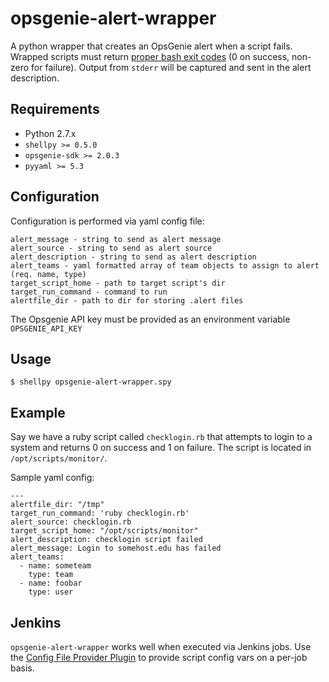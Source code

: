 # opsgenie-alert-wrapper

A python wrapper that creates an OpsGenie alert when a script fails. Wrapped scripts must return [proper bash exit codes](http://tldp.org/LDP/abs/html/exit-status.html) (0 on success, non-zero for failure). Output from `stderr` will be captured and sent in the alert description.

## Requirements

* Python 2.7.x
* `shellpy >= 0.5.0`
* `opsgenie-sdk >= 2.0.3`
* `pyyaml >= 5.3`

## Configuration

Configuration is performed via yaml config file:

```
alert_message - string to send as alert message
alert_source - string to send as alert source
alert_description - string to send as alert description
alert_teams - yaml formatted array of team objects to assign to alert (req. name, type)
target_script_home - path to target script's dir
target_run_command - command to run
alertfile_dir - path to dir for storing .alert files
```

The Opsgenie API key must be provided as an environment variable ```OPSGENIE_API_KEY```

## Usage

```
$ shellpy opsgenie-alert-wrapper.spy
```

## Example

Say we have a ruby script called `checklogin.rb` that attempts to login to a system and returns 0 on success and 1 on failure. The script is located in `/opt/scripts/monitor/`.

Sample yaml config:
```
---
alertfile_dir: "/tmp"
target_run_command: 'ruby checklogin.rb'
alert_source: checklogin.rb
target_script_home: "/opt/scripts/monitor"
alert_description: checklogin script failed
alert_message: Login to somehost.edu has failed
alert_teams:
  - name: someteam
    type: team
  - name: foobar
    type: user
```

## Jenkins

`opsgenie-alert-wrapper` works well when executed via Jenkins jobs. Use the [Config File Provider Plugin](https://plugins.jenkins.io/config-file-provider/) to provide script config vars on a per-job basis.
